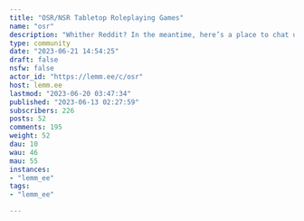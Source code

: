 ```yaml
---
title: "OSR/NSR Tabletop Roleplaying Games" 
name: "osr"
description: "Whither Reddit? In the meantime, here’s a place to chat up old school revival (OSR) and new school revolution (NSR) style TTRPGs.* [Game System Recommendations](https://lemm.ee/post/163409)* [Essential Books](https://lemm.ee/post/163409)My name is Todd aka [Hexed Press](https://ttrpg-hangout.social/@hexedpress) and I am the current caretaker ([have I always been the caretaker?](https://www.youtube.com/watch?v=iE4eQWVoctI)). Here are some other places to find me, if you are so inclined:- [My forums](https://forums.hexed.press/),- [My YouTube channel](https://www.youtube.com/@hexedpress),- [Patreon](https://www.patreon.com/hexedpress)."
type: community
date: "2023-06-21 14:54:25"
draft: false
nsfw: false
actor_id: "https://lemm.ee/c/osr"
host: lemm.ee
lastmod: "2023-06-20 03:47:34"
published: "2023-06-13 02:27:59"
subscribers: 226
posts: 52
comments: 195
weight: 52
dau: 10
wau: 46
mau: 55
instances:
- "lemm_ee"
tags: 
- "lemm_ee"

---
```

